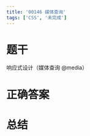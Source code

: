 ```yaml
---
title: '00146 媒体查询'
tags: ['CSS', '未完成']
---
```


# 题干

响应式设计（媒体查询 @media）

# 正确答案



# 总结



<script>
  function func() {

  }
  
</script>